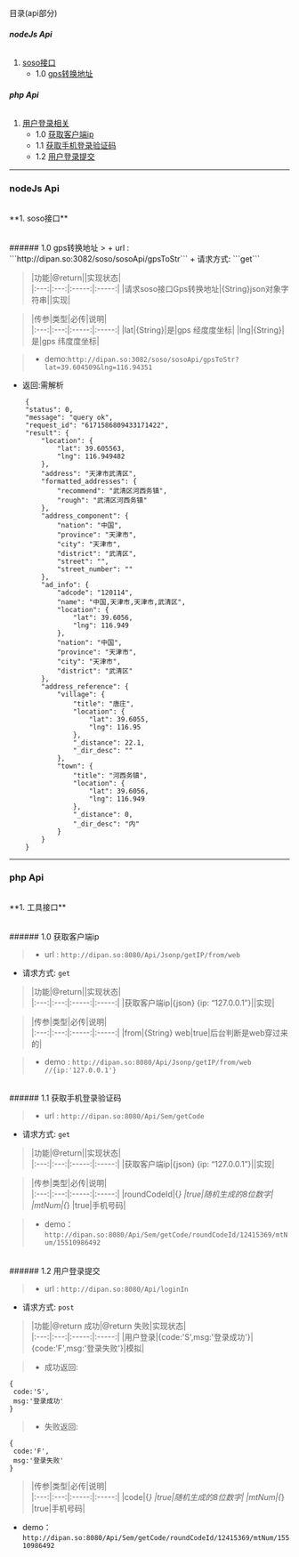 目录(api部分)
###### **nodeJs Api**
1. [soso接口](#n1)
    - 1.0  [gps转换地址](#n1.0)
    
###### **php Api**
1. [用户登录相关](#p1)
    - 1.0  [获取客户端ip](#p1.0)
    - 1.1  [获取手机登录验证码](#p1.1)
    - 1.2  [用户登录提交](#p1.2)
    
***


### **nodeJs Api**

<h6 id="n1"></h6>
**1. soso接口**

<h6 id="n1.0"></h6>
###### 1.0 gps转换地址 
> + url : ```http://dipan.so:3082/soso/sosoApi/gpsToStr```
+ 请求方式: ```get```

>|功能|@return||实现状态|  
|:---:|:---:|:-----:|:-----:|
|请求soso接口Gps转换地址|{String}json对象字符串||实现|

>|传参|类型|必传|说明|  
|:---:|:---:|:-----:|:-----:|
|lat|{String}|是|gps 经度度坐标|
|lng|{String}|是|gps 纬度度坐标|

> + demo:```http://dipan.so:3082/soso/sosoApi/gpsToStr?lat=39.604509&lng=116.94351```
+ 返回:需解析
>
        {
        "status": 0,
        "message": "query ok",
        "request_id": "6171586809433171422",
        "result": {
            "location": {
                "lat": 39.605563,
                "lng": 116.949482
            },
            "address": "天津市武清区",
            "formatted_addresses": {
                "recommend": "武清区河西务镇",
                "rough": "武清区河西务镇"
            },
            "address_component": {
                "nation": "中国",
                "province": "天津市",
                "city": "天津市",
                "district": "武清区",
                "street": "",
                "street_number": ""
            },
            "ad_info": {
                "adcode": "120114",
                "name": "中国,天津市,天津市,武清区",
                "location": {
                    "lat": 39.6056,
                    "lng": 116.949
                },
                "nation": "中国",
                "province": "天津市",
                "city": "天津市",
                "district": "武清区"
            },
            "address_reference": {
                "village": {
                    "title": "唐庄",
                    "location": {
                        "lat": 39.6055,
                        "lng": 116.95
                    },
                    "_distance": 22.1,
                    "_dir_desc": ""
                },
                "town": {
                    "title": "河西务镇",
                    "location": {
                        "lat": 39.6056,
                        "lng": 116.949
                    },
                    "_distance": 0,
                    "_dir_desc": "内"
                }
            }
        }


***

### **php Api**

<h6 id="p1"></h6>
**1. 工具接口**

<h6 id="p1.0"></h6>
###### 1.0 获取客户端ip 

> + url : ```http://dipan.so:8080/Api/Jsonp/getIP/from/web```
+ 请求方式: ```get```

>|功能|@return||实现状态|  
|:---:|:---:|:-----:|:-----:|
|获取客户端ip|{json} {ip: “127.0.0.1”}||实现|

>|传参|类型|必传|说明|  
|:---:|:---:|:-----:|:-----:|
|from|{String} web|true|后台判断是web穿过来的|

> + demo : ```http://dipan.so:8080/Api/Jsonp/getIP/from/web //{ip:'127.0.0.1'}```


<h6 id="p1.1"></h6>
###### 1.1 获取手机登录验证码 

> + url : ```http://dipan.so:8080/Api/Sem/getCode```
+ 请求方式: ```get```

>|功能|@return||实现状态|  
|:---:|:---:|:-----:|:-----:|
|获取客户端ip|{json} {ip: “127.0.0.1”}||实现|

>|传参|类型|必传|说明|  
|:---:|:---:|:-----:|:-----:|
|roundCodeId|{*} |true|随机生成的8位数字|
|mtNum|{*} |true|手机号码|

> + demo：```http://dipan.so:8080/Api/Sem/getCode/roundCodeId/12415369/mtNum/15510986492```

<h6 id="p1.2"></h6>
###### 1.2 用户登录提交 

> + url : ```http://dipan.so:8080/Api/loginIn```
+ 请求方式: ```post```

>|功能|@return 成功|@return 失败|实现状态|  
|:---:|:---:|:-----:|:-----:|
|用户登录|{code:'S',msg:'登录成功'}|{code:'F',msg:'登录失败'}|模拟|

> + 成功返回:
>
>
    {
     code:'S',
     msg:'登录成功'
    }
> + 失败返回:
>
>
    {
     code:'F',
     msg:'登录失败'
    }
    
>|传参|类型|必传|说明|  
|:---:|:---:|:-----:|:-----:|
|code|{*} |true|随机生成的8位数字|
|mtNum|{*} |true|手机号码|
+ demo：```http://dipan.so:8080/Api/Sem/getCode/roundCodeId/12415369/mtNum/15510986492```


